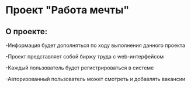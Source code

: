 # Проект "Работа мечты"

## О проекте:

-Информация будет дополняться по ходу выполнения данного проекта 

-Проект представляет собой биржу труда с web-интерфейсом

-Каждый пользователь будет регистрироваться в системе

-Авторизованный пользователь может смотреть и добавлять вакансии
